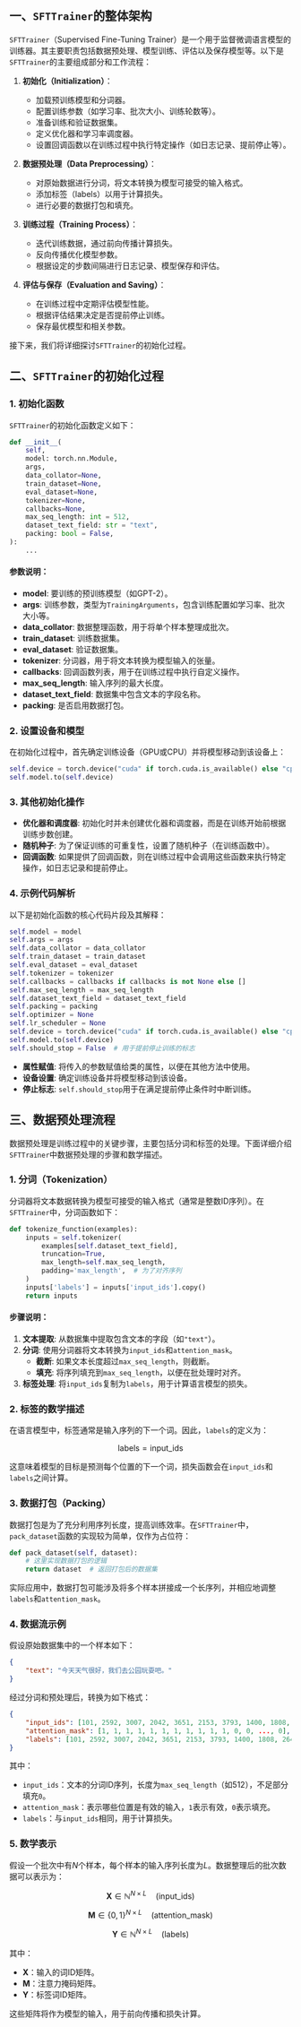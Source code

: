 ## 一、`SFTTrainer`的整体架构

`SFTTrainer`（Supervised Fine-Tuning Trainer）是一个用于监督微调语言模型的训练器。其主要职责包括数据预处理、模型训练、评估以及保存模型等。以下是`SFTTrainer`的主要组成部分和工作流程：

1. **初始化（Initialization）**：
   - 加载预训练模型和分词器。
   - 配置训练参数（如学习率、批次大小、训练轮数等）。
   - 准备训练和验证数据集。
   - 定义优化器和学习率调度器。
   - 设置回调函数以在训练过程中执行特定操作（如日志记录、提前停止等）。

2. **数据预处理（Data Preprocessing）**：
   - 对原始数据进行分词，将文本转换为模型可接受的输入格式。
   - 添加标签（labels）以用于计算损失。
   - 进行必要的数据打包和填充。

3. **训练过程（Training Process）**：
   - 迭代训练数据，通过前向传播计算损失。
   - 反向传播优化模型参数。
   - 根据设定的步数间隔进行日志记录、模型保存和评估。

4. **评估与保存（Evaluation and Saving）**：
   - 在训练过程中定期评估模型性能。
   - 根据评估结果决定是否提前停止训练。
   - 保存最优模型和相关参数。

接下来，我们将详细探讨`SFTTrainer`的初始化过程。

## 二、`SFTTrainer`的初始化过程

### 1. 初始化函数

`SFTTrainer`的初始化函数定义如下：

```python
def __init__(
    self,
    model: torch.nn.Module,
    args,
    data_collator=None,
    train_dataset=None,
    eval_dataset=None,
    tokenizer=None,
    callbacks=None,
    max_seq_length: int = 512,
    dataset_text_field: str = "text",
    packing: bool = False,
):
    ...
```

#### 参数说明：

- **model**: 要训练的预训练模型（如GPT-2）。
- **args**: 训练参数，类型为`TrainingArguments`，包含训练配置如学习率、批次大小等。
- **data_collator**: 数据整理函数，用于将单个样本整理成批次。
- **train_dataset**: 训练数据集。
- **eval_dataset**: 验证数据集。
- **tokenizer**: 分词器，用于将文本转换为模型输入的张量。
- **callbacks**: 回调函数列表，用于在训练过程中执行自定义操作。
- **max_seq_length**: 输入序列的最大长度。
- **dataset_text_field**: 数据集中包含文本的字段名称。
- **packing**: 是否启用数据打包。

### 2. 设置设备和模型

在初始化过程中，首先确定训练设备（GPU或CPU）并将模型移动到该设备上：

```python
self.device = torch.device("cuda" if torch.cuda.is_available() else "cpu")
self.model.to(self.device)
```

### 3. 其他初始化操作

- **优化器和调度器**: 初始化时并未创建优化器和调度器，而是在训练开始前根据训练步数创建。
- **随机种子**: 为了保证训练的可重复性，设置了随机种子（在训练函数中）。
- **回调函数**: 如果提供了回调函数，则在训练过程中会调用这些函数来执行特定操作，如日志记录和提前停止。

### 4. 示例代码解析

以下是初始化函数的核心代码片段及其解释：

```python
self.model = model
self.args = args
self.data_collator = data_collator
self.train_dataset = train_dataset
self.eval_dataset = eval_dataset
self.tokenizer = tokenizer
self.callbacks = callbacks if callbacks is not None else []
self.max_seq_length = max_seq_length
self.dataset_text_field = dataset_text_field
self.packing = packing
self.optimizer = None
self.lr_scheduler = None
self.device = torch.device("cuda" if torch.cuda.is_available() else "cpu")
self.model.to(self.device)
self.should_stop = False  # 用于提前停止训练的标志
```

- **属性赋值**: 将传入的参数赋值给类的属性，以便在其他方法中使用。
- **设备设置**: 确定训练设备并将模型移动到该设备。
- **停止标志**: `self.should_stop`用于在满足提前停止条件时中断训练。

## 三、数据预处理流程

数据预处理是训练过程中的关键步骤，主要包括分词和标签的处理。下面详细介绍`SFTTrainer`中数据预处理的步骤和数学描述。

### 1. 分词（Tokenization）

分词器将文本数据转换为模型可接受的输入格式（通常是整数ID序列）。在`SFTTrainer`中，分词函数如下：

```python
def tokenize_function(examples):
    inputs = self.tokenizer(
        examples[self.dataset_text_field],
        truncation=True,
        max_length=self.max_seq_length,
        padding='max_length',  # 为了对齐序列
    )
    inputs['labels'] = inputs['input_ids'].copy()
    return inputs
```

#### 步骤说明：

1. **文本提取**: 从数据集中提取包含文本的字段（如`"text"`）。
2. **分词**: 使用分词器将文本转换为`input_ids`和`attention_mask`。
   - **截断**: 如果文本长度超过`max_seq_length`，则截断。
   - **填充**: 将序列填充到`max_seq_length`，以便在批处理时对齐。
3. **标签处理**: 将`input_ids`复制为`labels`，用于计算语言模型的损失。

### 2. 标签的数学描述

在语言模型中，标签通常是输入序列的下一个词。因此，`labels`的定义为：

$$
\text{labels} = \text{input\_ids}
$$

这意味着模型的目标是预测每个位置的下一个词，损失函数会在`input_ids`和`labels`之间计算。

### 3. 数据打包（Packing）

数据打包是为了充分利用序列长度，提高训练效率。在`SFTTrainer`中，`pack_dataset`函数的实现较为简单，仅作为占位符：

```python
def pack_dataset(self, dataset):
    # 这里实现数据打包的逻辑
    return dataset  # 返回打包后的数据集
```

实际应用中，数据打包可能涉及将多个样本拼接成一个长序列，并相应地调整`labels`和`attention_mask`。

### 4. 数据流示例

假设原始数据集中的一个样本如下：

```json
{
    "text": "今天天气很好，我们去公园玩耍吧。"
}
```

经过分词和预处理后，转换为如下格式：

```json
{
    "input_ids": [101, 2592, 3007, 2042, 3651, 2153, 3793, 1400, 1808, 2640, 102, 0, 0, ..., 0],
    "attention_mask": [1, 1, 1, 1, 1, 1, 1, 1, 1, 1, 1, 0, 0, ..., 0],
    "labels": [101, 2592, 3007, 2042, 3651, 2153, 3793, 1400, 1808, 2640, 102, 0, 0, ..., 0]
}
```

其中：

- `input_ids`：文本的分词ID序列，长度为`max_seq_length`（如512），不足部分填充`0`。
- `attention_mask`：表示哪些位置是有效的输入，`1`表示有效，`0`表示填充。
- `labels`：与`input_ids`相同，用于计算损失。

### 5. 数学表示

假设一个批次中有$N$个样本，每个样本的输入序列长度为$L$。数据整理后的批次数据可以表示为：

$$
\mathbf{X} \in \mathbb{N}^{N \times L} \quad \text{(input\_ids)}
$$

$$
\mathbf{M} \in \{0,1\}^{N \times L} \quad \text{(attention\_mask)}
$$

$$
\mathbf{Y} \in \mathbb{N}^{N \times L} \quad \text{(labels)}
$$

其中：

- $\mathbf{X}$：输入的词ID矩阵。
- $\mathbf{M}$：注意力掩码矩阵。
- $\mathbf{Y}$：标签词ID矩阵。

这些矩阵将作为模型的输入，用于前向传播和损失计算。
